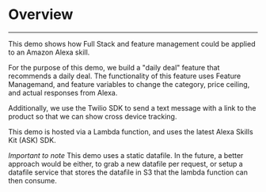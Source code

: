 # Overview
---
This demo shows how Full Stack and feature management could be applied to an Amazon Alexa skill.

For the purpose of this demo, we build a "daily deal" feature that recommends a daily deal. The functionality of this feature uses Feature Managemand, and feature variables to change the category, price ceiling, and actual responses from Alexa.

Additionally, we use the Twilio SDK to send a text message with a link to the product so that we can show cross device tracking.

This demo is hosted via a Lambda function, and uses the latest Alexa Skills Kit (ASK) SDK.

*Important to note*
This demo uses a static datafile. In the future, a better approach would be either, to grab a new datafile per request, or setup a datafile service that stores the datafile in S3 that the lambda function can then consume.
